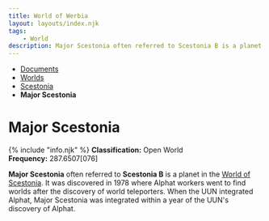 ```yaml
---
title: World of Werbia
layout: layouts/index.njk
tags:
    - World
description: Major Scestonia often referred to Scestonia B is a planet in the World of Scestonia. It was discovered in 1978 where Alphat workers went to find worlds after the discovery of world teleporters.
---
```

<nav class="text-sm breadcrumbs mb-5">
    <ul>
        <li><a href="/docs">Documents</a></li>
        <li><a href="/docs/world">Worlds</a></li>
        <li><a href="/docs/world/scestonia">Scestonia</a></li>
        <li><b>Major Scestonia</b></li>
    </ul>
</nav>
<div class="text-center"><h1>Major Scestonia</h1></div>

<div class="alert shadow-lg mb-5">
    <div>
        {% include "info.njk" %}
        <span>
        <b>Classification:</b> <span class="text-green-500">Open World</span><br>
        <b>Frequency:</b> 287.6507[076]
        </span>
    </div>
</div>

**Major Scestonia** often referred to **Scestonia B** is a planet in the <a href="/docs/world/scestonia/world">World of Scestonia</a>. It was discovered in 1978 where Alphat workers went to find worlds after the discovery of world teleporters. When the UUN integrated Alphat, Major Scestonia was integrated within a year of the UUN's discovery of Alphat.